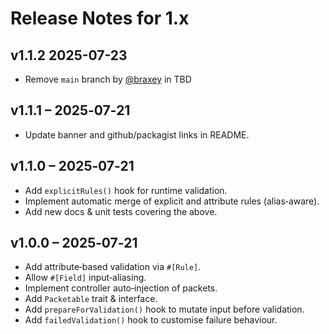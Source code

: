 # Release Notes for 1.x

## v1.1.2 2025-07-23
- Remove `main` branch by [@braxey](https://github.com/braxey) in TBD


## v1.1.1 – 2025‑07‑21
- Update banner and github/packagist links in README.

## v1.1.0 – 2025‑07‑21
- Add `explicitRules()` hook for runtime validation.
- Implement automatic merge of explicit and attribute rules (alias‑aware).
- Add new docs & unit tests covering the above.

## v1.0.0 – 2025‑07‑21
- Add attribute‑based validation via `#[Rule]`.
- Allow `#[Field]` input‑aliasing.
- Implement controller auto‑injection of packets.
- Add `Packetable` trait & interface.
- Add `prepareForValidation()` hook to mutate input before validation.
- Add `failedValidation()` hook to customise failure behaviour.
